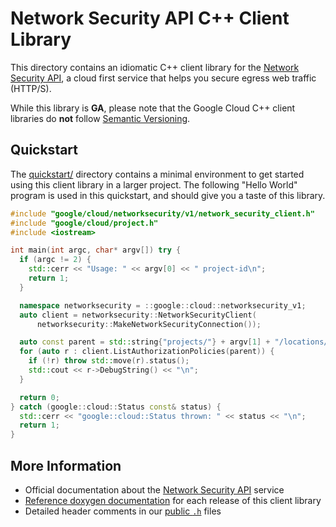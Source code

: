 # Network Security API C++ Client Library

This directory contains an idiomatic C++ client library for the
[Network Security API][cloud-service-docs], a cloud first service that helps you
secure egress web traffic (HTTP/S).

While this library is **GA**, please note that the Google Cloud C++ client
libraries do **not** follow [Semantic Versioning](https://semver.org/).

## Quickstart

The [quickstart/](quickstart/README.md) directory contains a minimal environment
to get started using this client library in a larger project. The following
"Hello World" program is used in this quickstart, and should give you a taste of
this library.

<!-- inject-quickstart-start -->

```cc
#include "google/cloud/networksecurity/v1/network_security_client.h"
#include "google/cloud/project.h"
#include <iostream>

int main(int argc, char* argv[]) try {
  if (argc != 2) {
    std::cerr << "Usage: " << argv[0] << " project-id\n";
    return 1;
  }

  namespace networksecurity = ::google::cloud::networksecurity_v1;
  auto client = networksecurity::NetworkSecurityClient(
      networksecurity::MakeNetworkSecurityConnection());

  auto const parent = std::string{"projects/"} + argv[1] + "/locations/-";
  for (auto r : client.ListAuthorizationPolicies(parent)) {
    if (!r) throw std::move(r).status();
    std::cout << r->DebugString() << "\n";
  }

  return 0;
} catch (google::cloud::Status const& status) {
  std::cerr << "google::cloud::Status thrown: " << status << "\n";
  return 1;
}
```

<!-- inject-quickstart-end -->

## More Information

- Official documentation about the [Network Security API][cloud-service-docs]
  service
- [Reference doxygen documentation][doxygen-link] for each release of this
  client library
- Detailed header comments in our [public `.h`][source-link] files

[cloud-service-docs]: https://cloud.google.com/secure-web-proxy
[doxygen-link]: https://cloud.google.com/cpp/docs/reference/networksecurity/latest/
[source-link]: https://github.com/googleapis/google-cloud-cpp/tree/main/google/cloud/networksecurity
